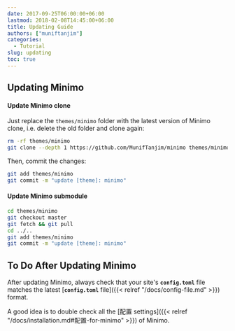 ```yaml
---
date: 2017-09-25T06:00:00+06:00
lastmod: 2018-02-08T14:45:00+06:00
title: Updating Guide
authors: ["muniftanjim"]
categories:
  - Tutorial
slug: updating
toc: true
---
```


## Updating Minimo

#### Update Minimo clone

Just replace the `themes/minimo` folder with the latest version of Minimo clone, i.e. delete the old folder and clone again:

```sh
rm -rf themes/minimo
git clone --depth 1 https://github.com/MunifTanjim/minimo themes/minimo
```

Then, commit the changes:

```sh
git add themes/minimo
git commit -m "update [theme]: minimo"
```

#### Update Minimo submodule

```sh
cd themes/minimo
git checkout master
git fetch && git pull
cd ../..
git add themes/minimo
git commit -m "update [theme]: minimo"
```

## To Do After Updating Minimo

After updating Minimo, always check that your site's **`config.toml`** file matches the latest [**`config.toml`** file]({{< relref "/docs/config-file.md" >}}) format.

A good idea is to double check all the [配置 settings]({{< relref "/docs/installation.md#配置-for-minimo" >}}) of Minimo.
